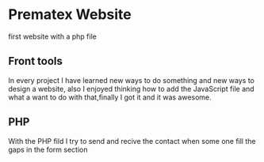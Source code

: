 # Prematex Website

first website with a php file

## Front tools

In every project I have learned new ways to do something and new ways to design a website, also I enjoyed thinking  how to add the JavaScript file 
and what a want to do with that,finally I got it and it was awesome.

## PHP

With the PHP fild I try to send and recive the contact when some one fill the gaps in the form section
